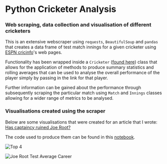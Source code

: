 # Python Cricketer Analysis
### Web scraping, data collection and visualisation of different cricketers

This is an extensive webscraper using `requests`, `BeautifulSoup` and `pandas` that creates a data frame of test match innings for a given cricketer using [ESPN cricinfo](https://www.espncricinfo.com/)'s web pages. 

Functionality has been wrapped inside a `Cricketer` ([found here](/classes/Cricketer.py)) class that allows for the application of methods to produce summary statistics and rolling averages that can be used to analyse the overall performance of the player simply by passing in the link for that player.

Further information can be gained about the performance through subsequently scraping the particular match using `Match` and `Innings` classes allowing for a wider range of metrics to be analysed.  

### Visualisations created using the scraper
Below are some visualisations that were created for an article that I wrote: [Has captaincy ruined Joe Root?](https://medium.com/@willcanniford/has-captaincy-ruined-joe-root-d1a329c4f9ab?source=friends_link&sk=04ad47ca729e4c7f730eff1e48698010) 

The code used to produce them can be found in this [notebook](/article_visualisations.ipynb).

![Top 4](https://github.com/willcanniford/python-cricketer-analysis/blob/master/images/big_4_through_captaincy.jpeg?raw=true)

![Joe Root Test Average Career](https://github.com/willcanniford/python-cricketer-analysis/blob/master/images/joe_root_accumulative_average.jpeg?raw=true)

